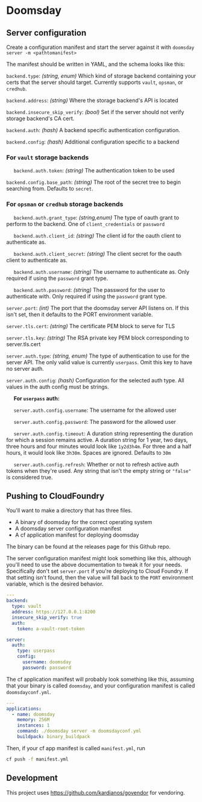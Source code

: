 # Doomsday

## Server configuration

Create a configuration manifest and start the server against it with
`doomsday server -m <pathtomanifest>`

The manifest should be written in YAML, and the schema looks like this:

`backend.type`: _(string, enum)_ Which kind of storage backend containing your
certs that the server should target. Currently supports `vault`, `opsman`, or `credhub`.

`backend.address`: _(string)_ Where the storage backend's API is located

`backend.insecure_skip_verify`: _(bool)_ Set if the server should not verify
storage backend's CA cert.

`backend.auth`: _(hash)_ A backend specific authentication configuration.

`backend.config`: _(hash)_ Additional configuration
specific to a backend

### For `vault` storage backends

&nbsp;&nbsp;&nbsp;&nbsp;
`backend.auth.token`: _(string)_ The authentication token to be used

`backend.config.base_path`: _(string)_ The root of the
secret tree to begin searching from. Defaults to `secret`.

### For `opsman` or `credhub` storage backends

&nbsp;&nbsp;&nbsp;&nbsp;
`backend.auth.grant_type`: _(string,enum)_ The type of oauth grant to
 perform to the backend. One of `client_credentials` or `password`

&nbsp;&nbsp;&nbsp;&nbsp;
`backend.auth.client_id`: _(string)_ The client id for the oauth
client to authenticate as.

&nbsp;&nbsp;&nbsp;&nbsp;
`backend.auth.client_secret`: _(string)_ The client secret for the
oauth client to authenticate as.

&nbsp;&nbsp;&nbsp;&nbsp;
`backend.auth.username`: _(string)_ The username to authenticate as.
Only required if using the `password` grant type.

&nbsp;&nbsp;&nbsp;&nbsp;
`backend.auth.password`: _(string)_ The password for the user to
 authenticate with. Only required if using the `password` grant type.

`server.port`: _(int)_ The port that the doomsday server API listens on. If this
isn't set, then it defaults to the PORT environment variable.

`server.tls.cert`: _(string)_ The certificate PEM block to serve for TLS

`server.tls.key`: _(string)_ The RSA private key PEM block corresponding to
server.tls.cert

`server.auth.type`: _(string, enum)_ The type of authentication to use for the server
API. The only valid value is currently `userpass`. Omit this key to have no
server auth.

`server.auth.config`: _(hash)_ Configuration for the selected auth type. All
values in the auth config must be strings.

&nbsp;&nbsp;&nbsp;&nbsp;
**For `userpass` auth:**

&nbsp;&nbsp;&nbsp;&nbsp;
`server.auth.config.username`: The username for the allowed user

&nbsp;&nbsp;&nbsp;&nbsp;
`server.auth.config.password`: The password for the allowed user

&nbsp;&nbsp;&nbsp;&nbsp;
`server.auth.config.timeout`: A duration string representing the duration for
which a session remains active. A duration string for 1 year, two days, three
hours and four minutes would look like `1y2d3h4m`. For three and a half hours,
it would look like `3h30m`. Spaces are ignored. Defaults to `30m`

&nbsp;&nbsp;&nbsp;&nbsp;
`server.auth.config.refresh`: Whether or not to refresh active auth tokens when
they're used. Any string that isn't the empty string or `"false"` is considered
true.

## Pushing to CloudFoundry

You'll want to make a directory that has three
files.

* A binary of doomsday for the correct operating system
* A doomsday server configuration manifest
* A cf application manifest for deploying doomsday

The binary can be found at the releases page for this Github repo.

The server configuration manifest might look something like this,
although you'll need to use the above documentation to tweak it for
your needs. Specifically don't set `server.port` if you're deploying to Cloud
Foundry. If that setting isn't found, then the value will fall back to the `PORT`
environment variable, which is the desired behavior.

```yml
---
backend:
  type: vault
  address: https://127.0.0.1:8200
  insecure_skip_verify: true
  auth:
    token: a-vault-root-token

server:
  auth:
    type: userpass
    config:
      username: doomsday
      password: password
```

The cf application manifest will probably look something like this,
assuming that your binary is called `doomsday`, and your configuration
manifest is called `doomsdayconf.yml`.

```yml
---
applications:
  - name: doomsday
    memory: 256M
    instances: 1
    command: ./doomsday server -m doomsdayconf.yml
    buildpack: binary_buildpack
```

Then, if your cf app manifest is called `manifest.yml`, run

```sh
cf push -f manifest.yml
```

## Development

This project uses https://github.com/kardianos/govendor for vendoring.